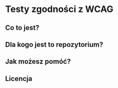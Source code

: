 # Testy zgodności z WCAG

## Co to jest?
## Dla kogo jest to repozytorium?
## Jak możesz pomóć?
## Licencja
